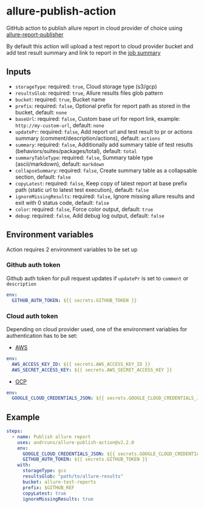 # allure-publish-action

GitHub action to publish allure report in cloud provider of choice using [allure-report-publisher](https://github.com/andrcuns/allure-report-publisher)

By default this action will upload a test report to cloud provider bucket and add test result summary and link to report in the [job summary](https://docs.github.com/en/actions/using-workflows/workflow-commands-for-github-actions#adding-a-job-summary)

## Inputs

- `storageType`: required: `true`, Cloud storage type (s3/gcp)
- `resultsGlob`: required: `true`,  Allure results files glob pattern
- `bucket`: required: `true`, Bucket name
- `prefix`: required: `false`, Optional prefix for report path as stored in the bucket, default: `none`
- `baseUrl`: required: `false`, Custom base url for report link, example: `http://my-custom-url`, default: `none`
- `updatePr`: required: `false`,  Add report url and test result to pr or actions summary (comment/description/actions), default: `actions`
- `summary`: required: `false`, Additionally add summary table of test results (behaviors/suites/packages/total), default: `total`
- `summaryTableType`: required: `false`, Summary table type (ascii/markdown), default: `markdown`
- `collapseSummary`: required: `false`, Create summary table as a collapsable section, default: `false`
- `copyLatest`: required: `false`, Keep copy of latest report at base prefix path (static url to latest test execution), default: `false`
- `ignoreMissingResults`: required: `false`, Ignore missing allure results and exit with 0 status code, default: `false`
- `color`: required: `false`, Force color output, default: `true`
- `debug`: required: `false`, Add debug log output, default: `false`

## Environment variables

Action requires 2 environment variables to be set up

### Github auth token

Github auth token for pull request updates if `updatePr` is set to `comment` or `description`

```yml
env:
  GITHUB_AUTH_TOKEN: ${{ secrets.GITHUB_TOKEN }}
```

### Cloud auth token

Depending on cloud provider used, one of the environment variables for authentication has to be set:

- [AWS](https://github.com/andrcuns/allure-report-publisher#aws-s3)

```yml
env:
  AWS_ACCESS_KEY_ID: ${{ secrets.AWS_ACCESS_KEY_ID }}
  AWS_SECRET_ACCESS_KEY: ${{ secrets.AWS_SECRET_ACCESS_KEY }}
```

- [GCP](https://github.com/andrcuns/allure-report-publisher#google-cloud-storage)

```yml
env:
  GOOGLE_CLOUD_CREDENTIALS_JSON: ${{ secrets.GOOGLE_CLOUD_CREDENTIALS_JSON }}
```

## Example

```yml
steps:
  - name: Publish allure report
    uses: andrcuns/allure-publish-action@v2.2.0
    env:
      GOOGLE_CLOUD_CREDENTIALS_JSON: ${{ secrets.GOOGLE_CLOUD_CREDENTIALS_JSON }}
      GITHUB_AUTH_TOKEN: ${{ secrets.GITHUB_TOKEN }}
    with:
      storageType: gcs
      resultsGlob: "path/to/allure-results"
      bucket: allure-test-reports
      prefix: $GITHUB_REF
      copyLatest: true
      ignoreMissingResults: true
```
